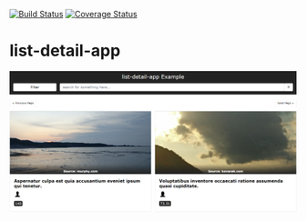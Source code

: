 [![Build Status](https://secure.travis-ci.org/jenbuzz/list-detail-app.png?branch=master)](http://travis-ci.org/jenbuzz/list-detail-app) [![Coverage Status](https://coveralls.io/repos/github/jenbuzz/list-detail-app/badge.svg?branch=master)](https://coveralls.io/github/jenbuzz/list-detail-app?branch=master)

# list-detail-app

![Screenshot](preview.png)